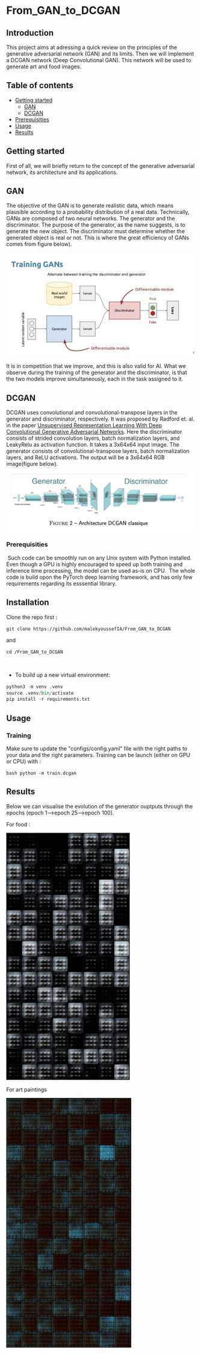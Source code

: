 # From_GAN_to_DCGAN

## Introduction
This project aims at adressing a quick review on the principles of the generative adversarial network (GAN)  and its limits. Then we will implement a DCGAN network (Deep Convolutional GAN). This network will be used to generate art and food images.

## Table of contents
* [Getting started](#getting-started)
    * [GAN](#generative-adversarial-network)
    * [DCGAN](#Deep-Convolutional-GAN)
* [Prerequisities](#Prerequisities)
* [Usage](#usage)
* [Results](#results)


## Getting started
First of all, we will briefly return to the concept of the generative adversarial network, its architecture and its applications.


## GAN 
The objective of the GAN is to generate realistic data, which means plausible according to a probability
distribution of a real data. 
Technically, GANs are composed of two neural networks. The generator and the discriminator. The purpose of the generator, as the name suggests, is to generate the new object. The discriminator must determine whether the generated object is real or not. This is where the great efficiency of GANs comes from figure below).

![My Image](images/gan.png)

It is in competition that we improve, and this is also valid for AI. What we observe during the training of the generator and the discriminator, is that the two models improve simultaneously, each in the task assigned to it.

## DCGAN
DCGAN uses convolutional and convolutional-transpose layers in the generator and discriminator, respectively. It was proposed by Radford et. al. in the paper [Unsupervised Representation Learning With Deep Convolutional Generative Adversarial Networks](https://arxiv.org/pdf/1511.06434.pdf).  Here the discriminator consists of strided convolution layers, batch normalization layers, and LeakyRelu as activation function. It takes a 3x64x64 input image. The generator consists of convolutional-transpose layers, batch normalization layers, and ReLU activations. The output will be a 3x64x64 RGB image(figure below).


![My Image](images/DCGAN.png)

### Prerequisities
​
Such code can be smoothly run on any Unix system with Python installed. Even though a GPU is highly encouraged to speed up both training and inference time processing, the model can be used as-is on CPU. 
​
The whole code is build opon the PyTorch deep learning framework, and has only few requirements regarding its esssential library. 
​
​
## Installation

Clone the repo first : 
```
git clone https://github.com/malekyoussefIA/From_GAN_to_DCGAN
```
and 
```
cd /From_GAN_to_DCGAN
```
​
* To build up a new virtual environment:
```python 
python3 -m venv .venv
source .venv/bin/activate
pip install -r requirements.txt
```

## Usage 
### Training

Make sure to update the "configs/config.yaml" file with the right paths to your data and the right parameters.
Training can be launch (either on GPU or CPU) with : 

```
bash python -m train.dcgan

```


## Results
Below we can visualise the evolution of the generator ouptputs through the epochs (epoch 1-->epoch 25-->epoch 100).

For food :

![My Image](images/food.gif)



For art paintings

![My Image](images/art.gif)

